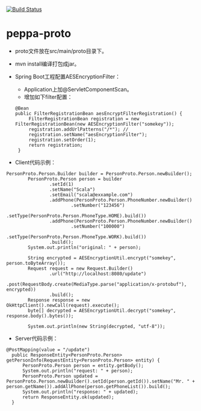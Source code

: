 [![Build Status](https://travis-ci.org/Tradingchain/peppa-proto.svg?branch=master)](https://travis-ci.org/Tradingchain/peppa-proto)

# peppa-proto

* proto文件放在src/main/proto目录下。

* mvn install编译打包成jar。

* Spring Boot工程配置AESEncryptionFilter：

   - Application上加@ServletComponentScan。
   - 增加如下filter配置：
   ```
   @Bean
   public FilterRegistrationBean aesEncryptFilterRegistration() { 
        FilterRegistrationBean registration = new FilterRegistrationBean(new AESEncryptionFilter("somekey"));
        registration.addUrlPatterns("/*"); //
        registration.setName("aesEncryptionFilter");
        registration.setOrder(1);
        return registration;
    }
     ```
     
* Client代码示例：
```
PersonProto.Person.Builder builder = PersonProto.Person.newBuilder();
        PersonProto.Person person = builder
                .setId(1)
                .setName("Scala")
                .setEmail("scala@exxample.com")
                .addPhone(PersonProto.Person.PhoneNumber.newBuilder()
                        .setNumber("123456")
                        .setType(PersonProto.Person.PhoneType.HOME).build())
                .addPhone(PersonProto.Person.PhoneNumber.newBuilder()
                        .setNumber("100000")
                        .setType(PersonProto.Person.PhoneType.WORK).build())
                .build();
        System.out.println("original: " + person);

        String encrypted = AESEncryptionUtil.encrypt("somekey", person.toByteArray());
        Request request = new Request.Builder()
                .url("http://localhost:8080/update")
                .post(RequestBody.create(MediaType.parse("application/x-protobuf"), encrypted))
                .build();
        Response response = new OkHttpClient().newCall(request).execute();
        byte[] decrypted = AESEncryptionUtil.decrypt("somekey", response.body().bytes());

        System.out.println(new String(decrypted, "utf-8"));
  ```
  
  * Server代码示例：
  ```
  @PostMapping(value = "/update")
    public ResponseEntity<PersonProto.Person> getPersonInfo(RequestEntity<PersonProto.Person> entity) {
        PersonProto.Person person = entity.getBody();
        System.out.println("request: " + person);
        PersonProto.Person updated = PersonProto.Person.newBuilder().setId(person.getId()).setName("Mr. " + person.getName()).addAllPhone(person.getPhoneList()).build();
        System.out.println("response: " + updated);
        return ResponseEntity.ok(updated);
    }
  ```
